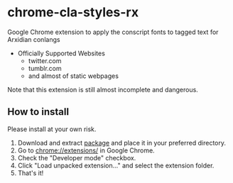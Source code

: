 # chrome-cla-styles-rx
Google Chrome extension to apply the conscript fonts to tagged text for Arxidian conlangs

- Officially Supported Websites
	- twitter.com
	- tumblr.com
	- and almost of static webpages

Note that this extension is still almost incomplete and dangerous.

## How to install
Please install at your own risk.
1. Download and extract [package](https://github.com/qothr/chrome-cla-styles-rx/archive/master.zip) and place it in your preferred directory.
1. Go to [chrome://extensions/](chrome://extensions/) in Google Chrome.
1. Check the "Developer mode" checkbox.
1. Click "Load unpacked extension..." and select the extension folder.
1. That's it!
